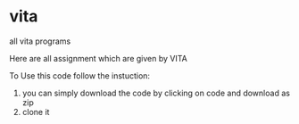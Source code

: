 # vita

all vita programs

Here are all assignment which are given by VITA

To Use this code follow  the instuction:
1. you can simply download the code by clicking on code and download as zip
2. clone it  
